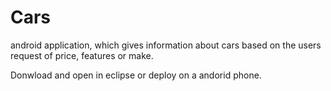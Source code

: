 # Cars

android application, which gives information about cars based on the users request of price, features or make.

Donwload and open in eclipse or deploy on a andorid phone.
